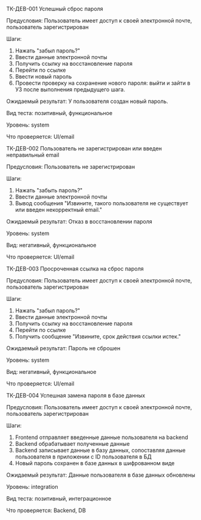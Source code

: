 ТК-ДЕВ-001 Успешный сброс пароля

Предусловия:
Пользователь имеет доступ к своей электронной почте, пользователь зарегистрирован

Шаги:
1. Нажать "забыл пароль?"
2. Ввести данные электронной почты
3. Получить ссылку на восстановление пароля
4. Перейти по ссылке 
5. Ввести новый пароль
6. Провести проверку на сохранение нового пароля: выйти и зайти в УЗ после выполнения предыдущего шага.

Ожидаемый результат:
У пользователя создан новый пароль.

Вид теста:
позитивный, функциональное

Уровень:
system

Что проверяется:
UI/email


ТК-ДЕВ-002 Пользователь не зарегистрирован или введен неправильный email

Предусловия:
Пользователь не зарегистрирован

Шаги:
1. Нажать "забыть пароль?"
2. Ввести данные электронной почты
3. Вывод сообщения "Извините, такого пользователя не существует или введен некорректный email."

Ожидаемый результат:
Отказ в восстановлении пароля

Уровень:
system

Вид:
негативный, функциональное

Что проверяется:
UI/email

ТК-ДЕВ-003 Просроченная ссылка на сброс пароля

Предусловия:
Пользователь имеет доступ к своей электронной почте, пользователь зарегистрирован

Шаги:
1. Нажать "забыл пароль?"
2. Ввести данные электронной почты
3. Получить ссылку на восстановление пароля
4. Перейти по ссылке 
5. Получить сообщение "Извините, срок действия ссылки истек."

Ожидаемый результат:
Пароль не сброшен

Уровень:
system

Вид:
негативный, функциональное

Что проверяется:
UI/email

ТК-ДЕВ-004 Успешная замена пароля в базе данных

Предусловия:
Пользователь имеет доступ к своей электронной почте, пользователь зарегистрирован

Шаги:
1. Frontend отправляет введенные данные пользователя на backend
2. Backend обрабатывает полученные данные
3. Backend записывает данные в базу данных, сопоставляя данные пользователя в приложении с ID пользователя в БД 
4. Новый пароль сохранен в базе данных в шифрованном виде

Ожидаемый результат:
Данные пользователя в базе данных обновлены

Уровень:
integration

Вид теста:
позитивный, интеграционное

Что проверяется:
Backend, DB
